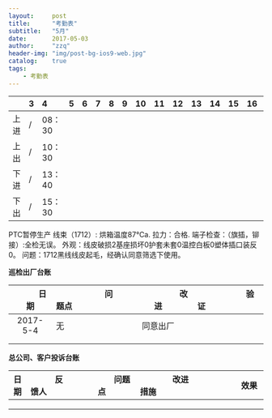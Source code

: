 ```yaml
---
layout:     post
title:      "考勤表"
subtitle:   "5月"
date:       2017-05-03
author:     "zzq"
header-img: "img/post-bg-ios9-web.jpg"
catalog:    true
tags:
    - 考勤表
---
```


|  |  3  |  4  |  5  | 6 | 7| 8 | 9 | 10 | 11 |12  |13  |14  | 15 | 16 | 17 | 18 | 19 | 20 | 21 | 22 |23  | 24 |25  | 26 | 27 |28  |29  |30  |31  |
|:---:| :-- | :-- | :--|:--|:--|:--|:--|:--|:--|:--|:--|:--|:--|:--|:--|:--|:--|:--|:--|:--|:--|:--|:--|:--|:--|:--|:--|:--|:--|
| 上进 |/|08：30| | | | | | | | | | | | | | | | | | | | | | | | | | | |
| 上出 |/|10：30| | | | | | | | | | | | | | | | | | | | | | | | | | | |
| 下进 |/|13：40| | | | | | | | | | | | | | | | | | | | | | | | | | | |
| 下出 |/|15：30| | | | | | | | | | | | | | | | | | | | | | | | | | | |

PTC暂停生产
线束（1712）:
烘箱温度87℃a.
拉力：合格.
端子检查：（旗插，铆接）:全检无误。
外观：线皮破损2基座损坏0护套未套0温控白板0塑体插口装反0。
问题：1712黑线线皮起毛，经确认同意筛选下使用。

**巡检出厂台账**

| 　　　日期　　　 | 　　　　　　问题点　　　　　　 |　　　　　　 改进　　　　　　 | 　　　　　　验证　　　　　　 |
| :--: | :--- | :---: | :--- |
| 2017-5-4 | 无 | 同意出厂 |  |
|  |  |  |  |
|  |  |  |  |

**总公司、客户投诉台账**

| 日期 | 　　　反馈人　　 | 　　　　　问题点　　　　　 |　　　　改进措施　　　　 | 　　　　　效果　　　　　 |
| :--: | :--- | :---: | :--- | :--- |
|  |  |  |  ||
|  |  |  |  ||
|  |  |  |  ||
